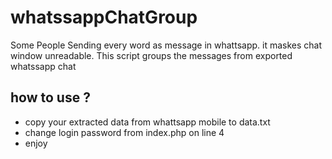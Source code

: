 # whatssappChatGroup
Some People Sending every word as message in whattsapp. it maskes chat window unreadable. This script groups the messages from exported whatssapp chat 


## how to use ?

- copy your extracted data from whattsapp mobile to data.txt
- change login password from index.php on line 4
- enjoy
